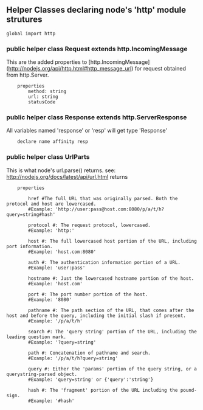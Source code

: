 ## Helper Classes declaring node's 'http' module strutures

    global import http

### public helper class Request extends http.IncomingMessage
This are the added properties to [http.IncomingMessage] (http://nodejs.org/api/http.html#http_message_url)
for request obtained from http.Server.

        properties
            method: string
            url: string
            statusCode

### public helper class Response extends http.ServerResponse
All variables named 'response' or 'resp' will get type 'Response'

        declare name affinity resp


### public helper class UrlParts
This is what node's url.parse() returns. see: http://nodejs.org/docs/latest/api/url.html returns 

        properties

            href #The full URL that was originally parsed. Both the protocol and host are lowercased.
            #Example: 'http://user:pass@host.com:8080/p/a/t/h?query=string#hash'
        
            protocol #: The request protocol, lowercased.
            #Example: 'http:'

            host #: The full lowercased host portion of the URL, including port information.
            #Example: 'host.com:8080'

            auth #: The authentication information portion of a URL.
            #Example: 'user:pass'

            hostname #: Just the lowercased hostname portion of the host.
            #Example: 'host.com'

            port #: The port number portion of the host.
            #Example: '8080'

            pathname #: The path section of the URL, that comes after the host and before the query, including the initial slash if present.
            #Example: '/p/a/t/h'

            search #: The 'query string' portion of the URL, including the leading question mark.
            #Example: '?query=string'

            path #: Concatenation of pathname and search.
            #Example: '/p/a/t/h?query=string'

            query #: Either the 'params' portion of the query string, or a querystring-parsed object.
            #Example: 'query=string' or {'query':'string'}

            hash #: The 'fragment' portion of the URL including the pound-sign.
            #Example: '#hash'            

